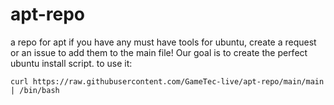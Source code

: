 # apt-repo
a repo for apt
if you have any must have tools for ubuntu, create a request or an issue to add them to the main file!
Our goal is to create the perfect ubuntu install script.
to use it: 
```
curl https://raw.githubusercontent.com/GameTec-live/apt-repo/main/main | /bin/bash
```
